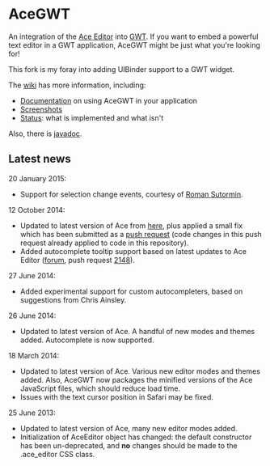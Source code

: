 # AceGWT

An integration of the [Ace Editor](http://ace.c9.io/) into [GWT](http://www.gwtproject.org/).  If you want to embed a powerful text editor in a GWT application, AceGWT might be just what you're looking for!

This fork is my foray into adding UIBinder support to a GWT widget.

The [wiki](https://github.com/daveho/AceGWT/wiki) has more information, including:

* [Documentation](https://github.com/daveho/AceGWT/wiki/Documentation) on using AceGWT in your application
* [Screenshots](https://github.com/daveho/AceGWT/wiki/Screenshots)
* [Status](https://github.com/daveho/AceGWT/wiki/Status): what is implemented and what isn't

Also, there is [javadoc](http://daveho.github.io/AceGWT/api/).

## Latest news

20 January 2015:

* Support for selection change events, courtesy of [Roman Sutormin](https://github.com/rsutormin).

12 October 2014:

* Updated to latest version of Ace from [here](https://github.com/ajaxorg/ace-builds/tree/master/src), plus applied a small fix which has been submitted as a [push request](https://github.com/ajaxorg/ace/pull/2189) (code changes in this push request already applied to code in this repository).
* Added autocomplete tooltip support based on latest updates to Ace Editor ([forum](https://groups.google.com/forum/#!topic/ace-discuss/M4vw4XdVzBU), push request [2148](https://github.com/ajaxorg/ace/pull/2148)).

27 June 2014:

* Added experimental support for custom autocompleters, based on suggestions from Chris Ainsley.

26 June 2014:

* Updated to latest version of Ace. A handful of new modes and themes added.  Autocomplete is now supported.

18 March 2014:

* Updated to latest version of Ace.  Various new editor modes and themes added.  Also, AceGWT now packages the minified versions of the Ace JavaScript files, which should reduce load time.
* Issues with the text cursor position in Safari may be fixed.

25 June 2013:

* Updated to latest version of Ace, many new editor modes added.
* Initialization of AceEditor object has changed: the default constructor has been un-deprecated, and **no** changes should be made to the .ace\_editor CSS class.
